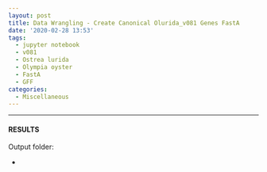 ```yaml
---
layout: post
title: Data Wrangling - Create Canonical Olurida_v081 Genes FastA
date: '2020-02-28 13:53'
tags: 
  - jupyter notebook
  - v081
  - Ostrea lurida
  - Olympia oyster
  - FastA
  - GFF
categories: 
  - Miscellaneous
---
```




---

#### RESULTS

Output folder:

- []()


